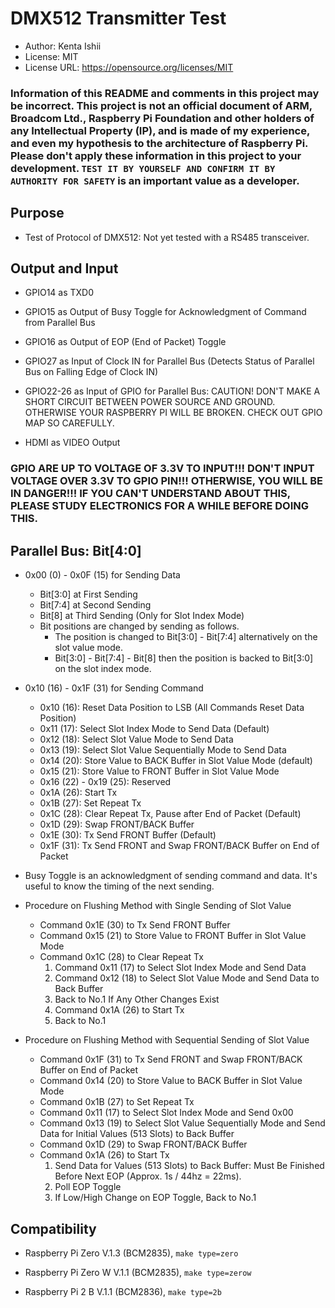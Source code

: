 # DMX512 Transmitter Test

* Author: Kenta Ishii
* License: MIT
* License URL: https://opensource.org/licenses/MIT

### Information of this README and comments in this project may be incorrect. This project is not an official document of ARM, Broadcom Ltd., Raspberry Pi Foundation and other holders of any Intellectual Property (IP), and is made of my experience, and even my hypothesis to the architecture of Raspberry Pi. Please don't apply these information in this project to your development. `TEST IT BY YOURSELF AND CONFIRM IT BY AUTHORITY FOR SAFETY` is an important value as a developer.

## Purpose

* Test of Protocol of DMX512: Not yet tested with a RS485 transceiver.

## Output and Input

* GPIO14 as TXD0

* GPIO15 as Output of Busy Toggle for Acknowledgment of Command from Parallel Bus

* GPIO16 as Output of EOP (End of Packet) Toggle

* GPIO27 as Input of Clock IN for Parallel Bus (Detects Status of Parallel Bus on Falling Edge of Clock IN)

* GPIO22-26 as Input of GPIO for Parallel Bus: CAUTION! DON'T MAKE A SHORT CIRCUIT BETWEEN POWER SOURCE AND GROUND. OTHERWISE YOUR RASPBERRY PI WILL BE BROKEN. CHECK OUT GPIO MAP SO CAREFULLY.

* HDMI as VIDEO Output

### GPIO ARE UP TO VOLTAGE OF 3.3V TO INPUT!!! DON'T INPUT VOLTAGE OVER 3.3V TO GPIO PIN!!! OTHERWISE, YOU WILL BE IN DANGER!!! IF YOU CAN'T UNDERSTAND ABOUT THIS, PLEASE STUDY ELECTRONICS FOR A WHILE BEFORE DOING THIS.

## Parallel Bus: Bit[4:0]

* 0x00 (0) - 0x0F (15) for Sending Data
	* Bit[3:0] at First Sending
	* Bit[7:4] at Second Sending
	* Bit[8] at Third Sending (Only for Slot Index Mode)
	* Bit positions are changed by sending as follows.
		* The position is changed to Bit[3:0] - Bit[7:4] alternatively on the slot value mode.
		* Bit[3:0] - Bit[7:4] - Bit[8] then the position is backed to Bit[3:0] on the slot index mode.

* 0x10 (16) - 0x1F (31) for Sending Command
	* 0x10 (16): Reset Data Position to LSB (All Commands Reset Data Position)
	* 0x11 (17): Select Slot Index Mode to Send Data (Default)
	* 0x12 (18): Select Slot Value Mode to Send Data
	* 0x13 (19): Select Slot Value Sequentially Mode to Send Data
	* 0x14 (20): Store Value to BACK Buffer in Slot Value Mode (default)
	* 0x15 (21): Store Value to FRONT Buffer in Slot Value Mode
	* 0x16 (22) - 0x19 (25): Reserved
	* 0x1A (26): Start Tx
	* 0x1B (27): Set Repeat Tx
	* 0x1C (28): Clear Repeat Tx, Pause after End of Packet (Default)
	* 0x1D (29): Swap FRONT/BACK Buffer
	* 0x1E (30): Tx Send FRONT Buffer (Default)
	* 0x1F (31): Tx Send FRONT and Swap FRONT/BACK Buffer on End of Packet

* Busy Toggle is an acknowledgment of sending command and data. It's useful to know the timing of the next sending.

* Procedure on Flushing Method with Single Sending of Slot Value
	* Command 0x1E (30) to Tx Send FRONT Buffer
	* Command 0x15 (21) to Store Value to FRONT Buffer in Slot Value Mode
	* Command 0x1C (28) to Clear Repeat Tx
		1. Command 0x11 (17) to Select Slot Index Mode and Send Data
		2. Command 0x12 (18) to Select Slot Value Mode and Send Data to Back Buffer
		3. Back to No.1 If Any Other Changes Exist
		4. Command 0x1A (26) to Start Tx
		5. Back to No.1

* Procedure on Flushing Method with Sequential Sending of Slot Value
	* Command 0x1F (31) to Tx Send FRONT and Swap FRONT/BACK Buffer on End of Packet
	* Command 0x14 (20) to Store Value to BACK Buffer in Slot Value Mode
	* Command 0x1B (27) to Set Repeat Tx
	* Command 0x11 (17) to Select Slot Index Mode and Send 0x00
	* Command 0x13 (19) to Select Slot Value Sequentially Mode and Send Data for Initial Values (513 Slots) to Back Buffer
	* Command 0x1D (29) to Swap FRONT/BACK Buffer
	* Command 0x1A (26) to Start Tx
		1. Send Data for Values (513 Slots) to Back Buffer: Must Be Finished Before Next EOP (Approx. 1s / 44hz = 22ms).
		2. Poll EOP Toggle
		3. If Low/High Change on EOP Toggle, Back to No.1

## Compatibility

* Raspberry Pi Zero V.1.3 (BCM2835), `make type=zero`

* Raspberry Pi Zero W V.1.1 (BCM2835), `make type=zerow`

* Raspberry Pi 2 B V.1.1 (BCM2836), `make type=2b`
